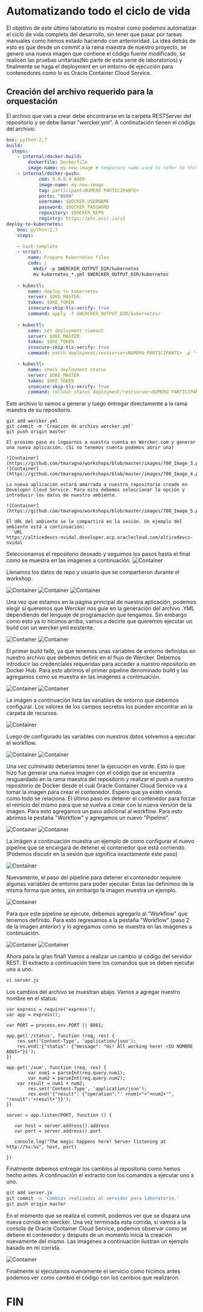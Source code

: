 # Automatizando todo el ciclo de vida
El objetivo de este último laboratorio es mostrar como podemos automatizar el ciclo de vida completo del desarrollo, sin tener que pasar por tareas manuales como hemos estado haciendo con anterioridad. La idea detrás de esto es que desde un commit a la rama maestra de nuestro proyecto, se genere una nueva imagen que contiene el código fuente modificado, se realicen las pruebas unitarias(No parte de esta serie de laboratorios) y finalmente se haga el deployment en un entorno de ejecución para contenedores como lo es Oracle Container Cloud Service.

## Creación del archivo requerido para la orquestación
El archivo que van a crear debe encontrarse en la carpeta RESTServer del repositorio y se debe llamar "wercker.yml". A continutación tienen el código del archivo:
```yaml
box: python:2.7
build:
  steps:    
    - internal/docker-build: 
        dockerfile: Dockerfile 
        image-name: my-new-image # temporary name used to refer to this image in a subsequent step
    - internal/docker-push:
            cmd: 0.0.0.0 8080
            image-name: my-new-image
            tag: participant<NUMERO PARTICIPANTE>
            ports: "8080"
            username: $DOCKER_USERNAME
            password: $DOCKER_PASSWORD
            repository: $DOCKER_REPO
            registry: https://phx.ocir.io/v2
deploy-to-kubernetes:
    box: python:2.7
    steps:

    - bash-template
    - script:
        name: Prepare Kubernetes files
        code: |
          mkdir -p $WERCKER_OUTPUT_DIR/kubernetes
          mv kubernetes_*.yml $WERCKER_OUTPUT_DIR/kubernetes
    
    - kubectl:
        name: deploy to kubernetes
        server: $OKE_MASTER
        token: $OKE_TOKEN
        insecure-skip-tls-verify: true
        command: apply -f $WERCKER_OUTPUT_DIR/kubernetes/
   
    - kubectl:
        name: set deployment timeout
        server: $OKE_MASTER
        token: $OKE_TOKEN
        insecure-skip-tls-verify: true
        command: patch deployment/restserver<NUMERO PARTICIPANTE> -p '{"spec":{"progressDeadlineSeconds":60}}'

    - kubectl:
        name: check deployment status
        server: $OKE_MASTER
        token: $OKE_TOKEN
        insecure-skip-tls-verify: true
        command: rollout status deployment/restserver<NUMERO PARTICIPANTE>

```
Este archivo lo vamos a generar y luego entregar directamente a la rama maestra de su repositorio.

```
git add wercker.yml
git commit -m 'Creacion de archivo wercker.yml'
git push origin master

El proximo paso es logearnos a nuestra cuenta en Wercker.com y generar una nueva aplicación. (Si no tenemos cuenta podemos abrir una)

![Container](https://github.com/tmaragno/workshops/blob/master/images/700_Image_3.png)
![Container](https://github.com/tmaragno/workshops/blob/master/images/700_Image_4.png)

La nueva aplicación estará amarrada a nuestro repositorio creado en Developer Cloud Service. Para esto debemos seleccionar la opción y introducir los datos de nuestro ambiente.

![Container](https://github.com/tmaragno/workshops/blob/master/images/700_Image_5.png)

El URL del ambiente se le compartirá en la sesión. Un ejemplo del ambiente está a continuación:
```URL
https://alticedevcs-nvidal.developer.ocp.oraclecloud.com/alticedevcs-nvidal
```
Seleccionamos el repositorio deseado y seguimos los pasos hasta el final como se muestra en las imágenes a continuación.
![Container](https://github.com/tmaragno/workshops/blob/master/images/images_short/600short01.png)


Llenamos los datos de repo y usuario que se compartieron durante el workshop.

![Container](https://github.com/tmaragno/workshops/blob/master/images/700_Image_6.png)
![Container](https://github.com/tmaragno/workshops/blob/master/images/700_Image_7.png)
![Container](https://github.com/tmaragno/workshops/blob/master/images/700_Image_8.png)

Una vez que estamos en la página principal de nuestra aplicación, podemos elegir si queremos que Wercker nos guie en la generación del archivo .YML dependiendo del lenguaje de programación que tengamos. Sin embargo como esto ya lo hicimos arriba, vamos a decirle que queremos ejecutar un build con un wercker.yml existente.

![Container](https://github.com/tmaragno/workshops/blob/master/images/700_Image_9.png)
![Container](https://github.com/tmaragno/workshops/blob/master/images/700_Image_10.png)

El primer build falló, ya que tenemos unas variables de entorno definidas en nuestro archivo que debemos definir en el flujo de Wercker. Debemos introducir las credenciales requeridas para acceder a nuestro repositorio en Docker Hub. Para esto abrimos el primer pipeline denominado build y las agregamos como se muestra en las imagenes a continuación.

![Container](https://github.com/tmaragno/workshops/blob/master/images/700_Image_11.png)
![Container](https://github.com/tmaragno/workshops/blob/master/images/700_Image_12.png)

La imágen a continuación lista las variables de entorno que debemos configurar. Los valores de los campos secretos los pueden encontrar en la carpeta de recursos.

![Container](https://github.com/tmaragno/workshops/blob/master/images/images_short/600short02.png)

Luego de configurado las variables con nuestros datos volvemos a ejecutar el workflow.

![Container](https://github.com/tmaragno/workshops/blob/master/images/700_Image_14.png)
![Container](https://github.com/tmaragno/workshops/blob/master/images/700_Image_15.png)

Una vez culminado deberíamos tener la ejecución en verde. Esto lo que hizo fue generar una nueva imagen con el código que se encuentra resguardado en la rama maestra del repositorio y realizar el push a nuestro repositorio de Docker desde el cuál Oracle Container Cloud Service va a tomar la imagen para crear el contenedor. Espero que ya estén viendo como todo se relaciona. El último paso es detener el contenedor para forzar el reinicio del mismo para que se vuelva a crear con la nueva versión de la imagen. Para esto agregamos un paso adicional al workflow. Para esto abrimos la pestaña "Workflow" y agregamos un nuevo "Pipeline".

![Container](https://github.com/tmaragno/workshops/blob/master/images/700_Image_16.png)
![Container](https://github.com/tmaragno/workshops/blob/master/images/700_Image_17.png)

La imágen a continuación muestra un ejemplo de como configurar el nuevo pipeline que se encargará de detener el contenedor que está corriendo. (Podemos discutir en la sesión que significa exactamente este paso)

![Container](https://github.com/tmaragno/workshops/blob/master/images/images_short/600short03.png)

Nuevamente, el paso del pipeline para detener el contenedor requiere algunas variables de entorno para poder ejecutar. Estas las definimos de la misma forma que antes, sin embargo la imagen muestra un ejemplo.

![Container](https://github.com/tmaragno/workshops/blob/master/images/images_short/600short06.png)

Para que este pipeline se ejecute, debemos agregarlo al "Workflow" que tenemos definido. Para esto regresamos a la pestaña "Workflow" (paso 2 de la imagen anterior) y lo agregamos como se muestra en las imágenes a continuación.

![Container](https://github.com/tmaragno/workshops/blob/master/images/700_Image_20.png)
![Container](https://github.com/tmaragno/workshops/blob/master/images/images_short/600short04.png)

Ahora para la gran final! Vamos a realizar un cambio al código del servidor REST. El extracto a continuación tiene los comandos que se deben ejecutar uno a uno.
```sh
vi server.js
```
Los cambios del archivo se muestran abajo. Vamos a agregar nuestro nombre en el status:
```JS
var express = require('express');
var app = express();

var PORT = process.env.PORT || 8081;

app.get('/status', function (req, res) {
	res.set('Content-Type', 'application/json');
	res.end('{"status": {"message": "Hi! All working here! <SU NOMBRE AQUI>"}}');
})

app.get('/sum', function (req, res) {
        var num1 = parseInt(req.query.num1);
        var num2 = parseInt(req.query.num2);
	var result = num1 + num2;
        res.set('Content-Type', 'application/json');
        res.end('{"result": {"operation":"' +num1+"+"+num2+'", "result":'+result+'}}');
})

server = app.listen(PORT, function () {

   var host = server.address().address
   var port = server.address().port

   console.log("The magic happens here! Server listening at http://%s:%s", host, port)

})

```
Finalmente debemos entregar los cambios al repositorio como hemos hecho antes. A continuación el extracto con los comandos a ejecutar uno a uno.
```sh
git add server.js
git commit -m 'Cambios realizados al servidor para laboratorio.'
git push origin master
```
En el momento que se realiza el commit, podemos ver que se dispara una nueva corrida en wercker. Una vez terminada esta corrida, si vamos a la consola de Oracle Container Cloud Service, podemos observar como se detiene el contenedor y después de un momento inicia la creación nuevamente del mismo. Las imágenes a continuación ilustran un ejemplo basado en mi corrida.

![Container](https://github.com/tmaragno/workshops/blob/master/images/images_short/600short05.png)

Finalmente si ejecutamos nuevamente el servicio como hicimos antes podemos ver como cambió el código con los cambios que realizaron. 

# FIN



